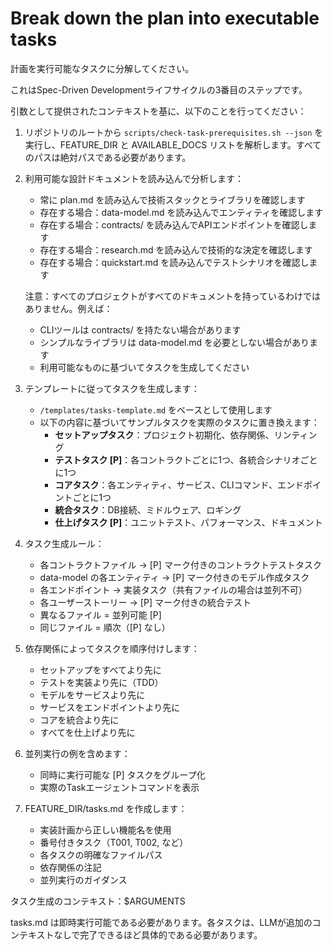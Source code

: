 # Break down the plan into executable tasks

計画を実行可能なタスクに分解してください。

これはSpec-Driven Developmentライフサイクルの3番目のステップです。

引数として提供されたコンテキストを基に、以下のことを行ってください：

1. リポジトリのルートから `scripts/check-task-prerequisites.sh --json` を実行し、FEATURE_DIR と AVAILABLE_DOCS リストを解析します。すべてのパスは絶対パスである必要があります。
2. 利用可能な設計ドキュメントを読み込んで分析します：
   - 常に plan.md を読み込んで技術スタックとライブラリを確認します
   - 存在する場合：data-model.md を読み込んでエンティティを確認します
   - 存在する場合：contracts/ を読み込んでAPIエンドポイントを確認します  
   - 存在する場合：research.md を読み込んで技術的な決定を確認します
   - 存在する場合：quickstart.md を読み込んでテストシナリオを確認します
   
   注意：すべてのプロジェクトがすべてのドキュメントを持っているわけではありません。例えば：
   - CLIツールは contracts/ を持たない場合があります
   - シンプルなライブラリは data-model.md を必要としない場合があります
   - 利用可能なものに基づいてタスクを生成してください

3. テンプレートに従ってタスクを生成します：
   - `/templates/tasks-template.md` をベースとして使用します
   - 以下の内容に基づいてサンプルタスクを実際のタスクに置き換えます：
     * **セットアップタスク**：プロジェクト初期化、依存関係、リンティング
     * **テストタスク [P]**：各コントラクトごとに1つ、各統合シナリオごとに1つ
     * **コアタスク**：各エンティティ、サービス、CLIコマンド、エンドポイントごとに1つ
     * **統合タスク**：DB接続、ミドルウェア、ロギング
     * **仕上げタスク [P]**：ユニットテスト、パフォーマンス、ドキュメント

4. タスク生成ルール：
   - 各コントラクトファイル → [P] マーク付きのコントラクトテストタスク
   - data-model の各エンティティ → [P] マーク付きのモデル作成タスク
   - 各エンドポイント → 実装タスク（共有ファイルの場合は並列不可）
   - 各ユーザーストーリー → [P] マーク付きの統合テスト
   - 異なるファイル = 並列可能 [P]
   - 同じファイル = 順次（[P] なし）

5. 依存関係によってタスクを順序付けします：
   - セットアップをすべてより先に
   - テストを実装より先に（TDD）
   - モデルをサービスより先に
   - サービスをエンドポイントより先に
   - コアを統合より先に
   - すべてを仕上げより先に

6. 並列実行の例を含めます：
   - 同時に実行可能な [P] タスクをグループ化
   - 実際のTaskエージェントコマンドを表示

7. FEATURE_DIR/tasks.md を作成します：
   - 実装計画から正しい機能名を使用
   - 番号付きタスク（T001, T002, など）
   - 各タスクの明確なファイルパス
   - 依存関係の注記
   - 並列実行のガイダンス

タスク生成のコンテキスト：$ARGUMENTS

tasks.md は即時実行可能である必要があります。各タスクは、LLMが追加のコンテキストなしで完了できるほど具体的である必要があります。


